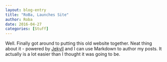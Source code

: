 ```yaml
---
layout: blog-entry
title: "RoBa, Launches Site"
author: Roba
date: 2016-04-27
categories: [Stuff]
---
```


Well. Finally got around to putting this old website together. Neat thing about it - powered by [Jekyll](http://jekyllrb.com) and I can use Markdown to author my posts. It actually is a lot easier than I thought it was going to be.

